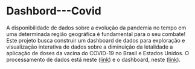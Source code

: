 # Dashbord---Covid

A disponibilidade de dados sobre a evolução da pandemia no tempo em uma determinada região geográfica é fundamental para o seu combate! Este projeto busca construir um dashboard de dados para exploração e visualização interativa de dados sobre a diminuição da letalidade a aplicação de doses da vacina do COVID-19 no Brasil e Estados Unidos. O processamento de dados está neste ([link](https://www.kaggle.com/camargogust/covid-vacine)) e o dashboard, neste ([link](https://lookerstudio.google.com/reporting/490dc251-f243-48d1-a8c0-dcb813a8c25d)).
